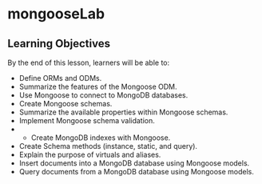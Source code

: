 # mongooseLab

## Learning Objectives

By the end of this lesson, learners will be able to:

* Define ORMs and ODMs.
* Summarize the features of the Mongoose ODM.
* Use Mongoose to connect to MongoDB databases.
* Create Mongoose schemas.
* Summarize the available properties within Mongoose schemas.
* Implement Mongoose schema validation.
* * Create MongoDB indexes with Mongoose.
* Create Schema methods (instance, static, and query).
* Explain the purpose of virtuals and aliases.
* Insert documents into a MongoDB database using Mongoose models.
* Query documents from a MongoDB database using Mongoose models.